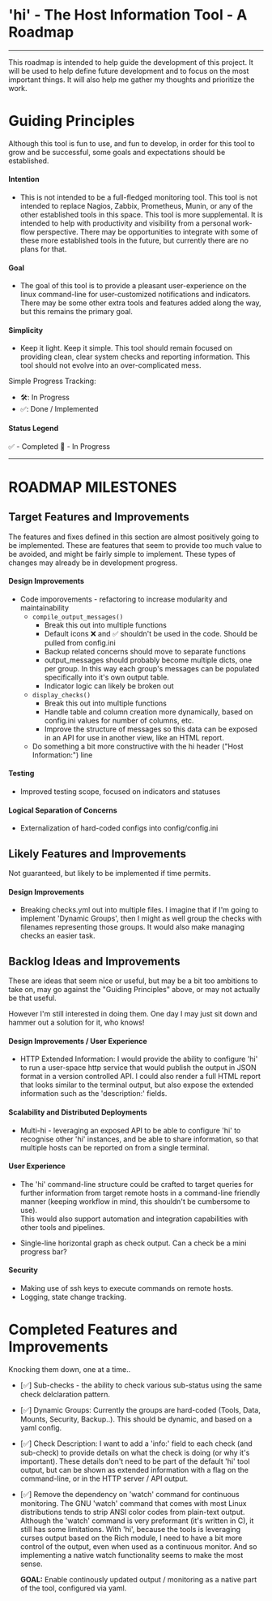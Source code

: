 
# 'hi' - The Host Information Tool - A Roadmap #
----
This roadmap is intended to help guide the development of this project.
It will be used to help define future development and to focus on the most
important things.  It will also help me gather my thoughts and prioritize the work.

# Guiding Principles #
Although this tool is fun to use, and fun to develop, in order for this
tool to grow and be successful, some goals and expectations should be
established.

#### Intention ####
- This is not intended to be a full-fledged monitoring tool.
This tool is not intended to replace Nagios, Zabbix, Prometheus, Munin, or
any of the other established tools in this space.  This tool is more
supplemental.  It is intended to help with productivity and visibility from
a personal work-flow perspective.  There may be opportunities to integrate
with some of these more established tools in the future, but currently
there are no plans for that.

#### Goal ####
- The goal of this tool is to provide a pleasant user-experience on the
linux command-line for user-customized notifications and indicators. There
may be some other extra tools and features added along the way, but this
remains the primary goal.

#### Simplicity ####
- Keep it light.  Keep it simple.  This tool should remain focused on
providing clean, clear system checks and reporting information.  This tool
should not evolve into an over-complicated mess.

Simple Progress Tracking:
- 🛠️: In Progress
- ✅: Done  / Implemented

#### Status Legend ####
✅ - Completed
🚧 - In Progress

----
# ROADMAP MILESTONES #

## Target Features and Improvements ##
The features and fixes defined in this section are almost positively going
to be implemented.  These are features that seem to provide too much value
to be avoided, and might be fairly simple to implement. These types of
changes may already be in development progress.

#### Design Improvements ####
- Code imporovements - refactoring to increase modularity and maintainability
    - `compile_output_messages()`
        - Break this out into multiple functions
        - Default icons ❌ and ✅ shouldn't be used in the code.  Should be
          pulled from config.ini
        - Backup related concerns should move to separate functions
        - output_messages should probably become multiple dicts, one per
          group.  In this way each group's messages can be populated
          specifically into it's own output table.
        - Indicator logic can likely be broken out
    - `display_checks()`
        - Break this out into multiple functions
        - Handle table and column creation more dynamically, based on
          config.ini values for number of columns, etc.
        - Improve the structure of messages so this data can be exposed in
          an API for use in another view, like an HTML report.
    - Do something a bit more constructive with the hi header ("Host
      Information:") line

#### Testing ####
- Improved testing scope, focused on indicators and statuses

#### Logical Separation of Concerns ####
- Externalization of hard-coded configs into config/config.ini

## Likely Features and Improvements ##
Not guaranteed, but likely to be implemented if time permits.

#### Design Improvements ####
- Breaking checks.yml out into multiple files. I imagine that if I'm going to implement
'Dynamic Groups', then I might as well group the checks with filenames representing those groups. 
It would also make managing checks an easier task.


## Backlog Ideas and Improvements ##
These are ideas that seem nice or useful, but may be a bit too ambitions to
take on, may go against the "Guiding Principles" above, or may not actually be that useful.

However I'm still interested in doing them. One day I may just sit down
and hammer out a solution for it, who knows!


#### Design Improvements / User Experience ####
- HTTP Extended Information: I would provide the ability to configure 'hi' to run
a user-space http service that would publish the output in JSON format in a version
controlled API. I could also render a full HTML report that looks similar to the
terminal output, but also expose the extended information such as the 'description:' fields.


#### Scalability and Distributed Deployments ####
- Multi-hi - leveraging an exposed API to be able to configure 'hi' to recognise 
other 'hi' instances, and be able to share information, so that multiple hosts can
be reported on from a single terminal. 


#### User Experience ####
- The 'hi' command-line structure could be crafted to target queries for further
information from target remote hosts in a command-line friendly manner 
(keeping workflow in mind, this shouldn't be cumbersome to use).  
This would also support automation and integration capabilities with other 
tools and pipelines.

- Single-line horizontal graph as check output.  Can a check be a mini progress bar?

#### Security ####
- Making use of ssh keys to execute commands on remote hosts.
- Logging, state change tracking.



# Completed Features and Improvements #
Knocking them down, one at a time..

- [✅] Sub-checks - the ability to check various sub-status using the same check delclaration pattern.

- [✅] Dynamic Groups: Currently the groups are hard-coded (Tools, Data, Mounts, Security, Backup..).
This should be dynamic, and based on a yaml config.

- [✅] Check Description: I want to add a 'info:' field to each check (and sub-check)
to provide details on what the check is doing (or why it's important). These details don't 
need to be part of the default 'hi' tool output, but can be shown as extended information with
a flag on the command-line, or in the HTTP server / API output.

- [✅] Remove the dependency on 'watch' command for continuous monitoring.  The
  GNU 'watch' command that comes with most Linux distributions tends to
  strip ANSI color codes from plain-text output.  Although the 'watch'
  command is very preformant (it's written in C), it still has some
  limitations.  With 'hi', because the tools is leveraging curses output
  based on the Rich module, I need to have a bit more control of the
  output, even when used as a continuous monitor.  And so implementing a
  native watch functionality seems to make the most sense.

  **GOAL:** Enable continously updated output / monitoring as a native part of the
  tool, configured via yaml.
